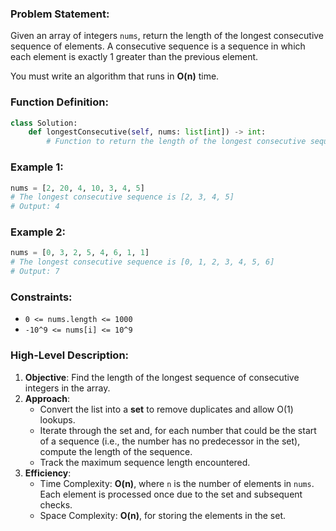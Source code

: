 ### Problem Statement:
Given an array of integers `nums`, return the length of the longest consecutive sequence of elements. A consecutive sequence is a sequence in which each element is exactly 1 greater than the previous element.

You must write an algorithm that runs in **O(n)** time.

### Function Definition:
```python
class Solution:
    def longestConsecutive(self, nums: list[int]) -> int:
        # Function to return the length of the longest consecutive sequence
```

### Example 1:
```python
nums = [2, 20, 4, 10, 3, 4, 5]
# The longest consecutive sequence is [2, 3, 4, 5]
# Output: 4
```

### Example 2:
```python
nums = [0, 3, 2, 5, 4, 6, 1, 1]
# The longest consecutive sequence is [0, 1, 2, 3, 4, 5, 6]
# Output: 7
```

### Constraints:
- `0 <= nums.length <= 1000`
- `-10^9 <= nums[i] <= 10^9`

### High-Level Description:
1. **Objective**: Find the length of the longest sequence of consecutive integers in the array.
2. **Approach**:
   - Convert the list into a **set** to remove duplicates and allow O(1) lookups.
   - Iterate through the set and, for each number that could be the start of a sequence (i.e., the number has no predecessor in the set), compute the length of the sequence.
   - Track the maximum sequence length encountered.
3. **Efficiency**:
   - Time Complexity: **O(n)**, where `n` is the number of elements in `nums`. Each element is processed once due to the set and subsequent checks.
   - Space Complexity: **O(n)**, for storing the elements in the set.
